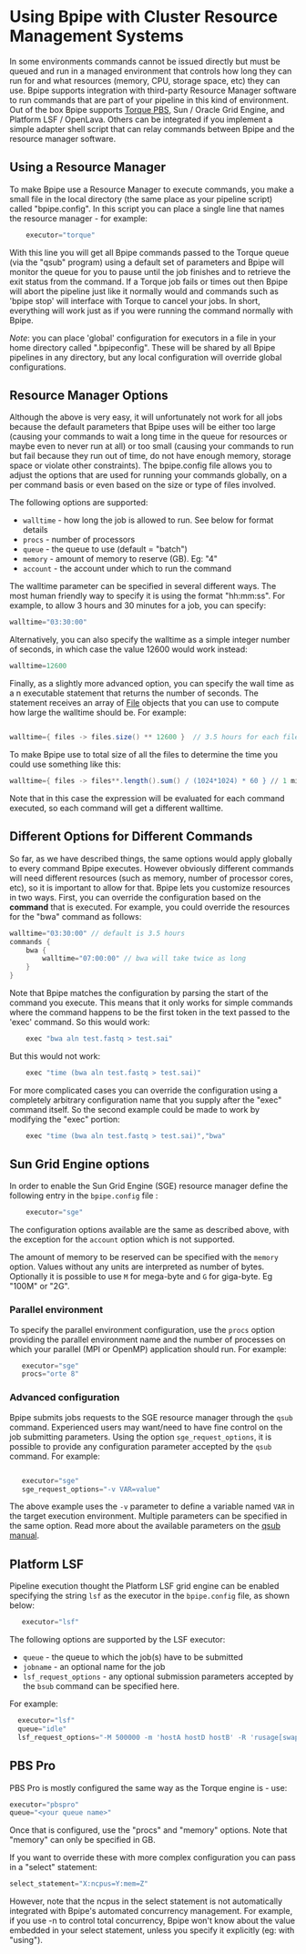 [comment]: <> ( vim: ts=20 expandtab sw=20 tw=100 spell linespace=3 nocindent nosmartindent filetype=Markdown guifont=Menlo\ Regular\:h14)

# Using Bpipe with Cluster Resource Management Systems

In some environments commands cannot be issued directly but must be queued and
run in a managed environment that controls how long they can run for and what
resources (memory, CPU, storage space, etc) they can use.  Bpipe supports
integration with third-party Resource Manager software to run commands that are
part of your pipeline in this kind of environment.  Out of the box Bpipe
supports  [Torque PBS](http://www.adaptivecomputing.com/products/torque.php),
Sun / Oracle Grid Engine, and Platform LSF / OpenLava.  Others can be integrated if you
implement a simple adapter shell script that can relay commands between Bpipe
and the resource manager software.

## Using a Resource Manager

To make Bpipe use a Resource Manager to execute commands, you make a small file
in the local directory (the same place as your pipeline script) called
"bpipe.config".   In this script you can place a single line that names the
resource manager - for example:

```groovy 
    executor="torque"
```

With this line you will get all Bpipe commands passed to the Torque queue (via the "qsub" program)
using a default set of parameters and Bpipe will monitor the queue for you to pause until the job
finishes and to retrieve the exit status from the command. If a Torque job fails or times out then
Bpipe will abort the pipeline just like it normally would and commands such as 'bpipe stop' will
interface with Torque to cancel your jobs.  In short, everything will work just as if you were
running the command normally with Bpipe.

*Note*: you can place 'global' configuration for executors in a file in your home directory called
".bpipeconfig".  These will be shared by all Bpipe pipelines in any directory, but any local
configuration will override global configurations.

## Resource Manager Options

Although the above is very easy, it will unfortunately not work for all jobs because the default
parameters that Bpipe uses will be either too large (causing your commands to wait a long time in
the queue for resources or maybe even to never run at all) or too small (causing your commands to
run but fail because they run out of time, do not have enough memory, storage space or violate other
constraints).   The bpipe.config file allows you to adjust the options that are used for running
your commands globally, on a per command basis or even based on the size or type of files involved. 

The following options are supported:

- `walltime` - how long the job is allowed to run.  See below for format details
- `procs` - number of processors
- `queue` - the queue to use (default = "batch")
- `memory` - amount of memory to reserve (GB).  Eg:  "4"
- `account` - the account under which to run the command

The walltime parameter can be specified in several different ways.  The most human friendly way to
specify it is using the format "hh:mm:ss".  For example, to allow 3 hours and 30 minutes for a job,
you can specify:

```groovy 
walltime="03:30:00"
```

Alternatively, you can also specify the walltime as a simple integer number of seconds, in which
case the value 12600 would work instead:

```groovy 
walltime=12600
```

Finally, as a slightly more advanced option, you can specify the wall time as a n executable
statement that returns the number of seconds.   The statement receives an array of
[File](http://groovy.codehaus.org/groovy-jdk/java/io/File.html) objects that you can use to compute
how large the walltime should be. For example:

```groovy 

walltime={ files -> files.size() ** 12600 }  // 3.5 hours for each file
```

To make Bpipe use to total size of all the files to determine the time you could use something like
this:

```groovy 
walltime={ files -> files**.length().sum() / (1024*1024) * 60 } // 1 minute per MB
```

Note that in this case the expression will be evaluated for each command executed, so each command
will get a different walltime.

## Different Options for Different Commands

So far, as we have described things, the same options would apply globally to every command Bpipe
executes.  However obviously different commands will need different resources (such as memory,
number of processor cores, etc), so it is important to allow for that.  Bpipe lets you customize
resources in two ways.  First, you can override the configuration based on the **command** that is
executed.  For example, you could override the resources for the "bwa" command as follows:

```groovy 
walltime="03:30:00" // default is 3.5 hours
commands {
    bwa {
        walltime="07:00:00" // bwa will take twice as long
    }
}
```

Note that Bpipe matches the configuration by parsing the start of the command you execute.  This
means that it only works for simple commands where the command happens to be the first token in the
text passed to the 'exec' command.  So this would work:

```groovy 
    exec "bwa aln test.fastq > test.sai"
```

But this would not work:

```groovy 
    exec "time (bwa aln test.fastq > test.sai)"
```

For more complicated cases you can override the configuration using a completely arbitrary
configuration name that you supply after the "exec" command itself.   So the second example could be
made to work by modifying the "exec" portion:

```groovy 
    exec "time (bwa aln test.fastq > test.sai)","bwa"
```

## Sun Grid Engine options

In order to enable the Sun Grid Engine (SGE) resource manager define the following entry in the
`bpipe.config` file :

```groovy 
    executor="sge"
```

The configuration options available are the same as described above, with the exception for the
`account` option  which is not supported. 

The amount of memory to be reserved can be specified with the `memory` option. Values without any
units are interpreted as number of bytes. Optionally it is possible to use `M` for mega-byte and `G`
for giga-byte. Eg "100M" or "2G". 

### Parallel environment

To specify the parallel environment configuration, use the `procs` option
providing the parallel environment name and the number of processes on which
your parallel (MPI or OpenMP) application should run. For example: 

```groovy 
   executor="sge"
   procs="orte 8" 
```

### Advanced configuration

Bpipe submits jobs requests to the SGE resource manager through the `qsub`
command. Experienced users may want/need to have fine control on the job
submitting parameters. Using the option `sge_request_options`, it is possible
to provide any configuration parameter accepted by the `qsub` command. For
example:

```groovy 

   executor="sge"
   sge_request_options="-v VAR=value" 
```

The above example uses the `-v` parameter to define a variable named `VAR` in the target execution
environment. Multiple parameters can be specified in the same option. Read more about the available
parameters on the [qsub manual](http://gridscheduler.sourceforge.net/htmlman/htmlman1/qsub.html).

## Platform LSF

Pipeline execution thought the Platform LSF grid engine can be enabled specifying the string `lsf`
as the executor in the `bpipe.config` file, as shown below: 
 
```groovy 
   executor="lsf"
```

The following options are supported by the LSF executor:

- `queue` - the queue to which the job(s) have to be submitted
- `jobname` - an optional name for the job
- `lsf_request_options` - any optional submission parameters accepted by the `bsub` command can be
  specified here.

For example: 

```groovy 
  executor="lsf" 
  queue="idle"
  lsf_request_options="-M 500000 -m 'hostA hostD hostB' -R 'rusage[swap=50]' "
```

## PBS Pro

PBS Pro is mostly configured the same way as the Torque engine is - use:

```groovy
executor="pbspro" 
queue="<your queue name>"
```

Once that is configured, use the "procs" and "memory" options. Note that "memory" can only be
specified in GB.

If you want to override these with more complex configuration you can pass in a "select" statement:

```groovy
select_statement="X:ncpus=Y:mem=Z" 
```

However, note that the ncpus in the select statement is not automatically
integrated with Bpipe's automated concurrency management. For example, if you use
-n to control total concurrency, Bpipe won't know about the value embedded in your
select statement, unless you specify it explicitly (eg: with "using").


